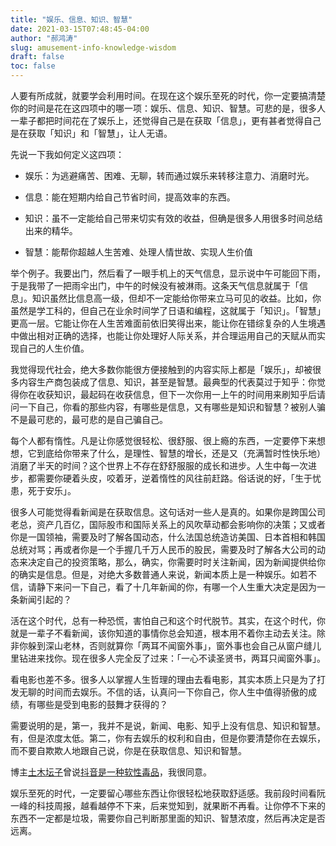 ```yaml
---
title: "娱乐、信息、知识、智慧"
date: 2021-03-15T07:48:45-04:00
author: "郝鸿涛"
slug: amusement-info-knowledge-wisdom
draft: false
toc: false
---
```


人要有所成就，就要学会利用时间。在现在这个娱乐至死的时代，你一定要搞清楚你的时间是花在这四项中的哪一项：娱乐、信息、知识、智慧。可悲的是，很多人一辈子都把时间花在了娱乐上，还觉得自己是在获取「信息」，更有甚者觉得自己是在获取「知识」和「智慧」，让人无语。

先说一下我如何定义这四项：

- 娱乐：为逃避痛苦、困难、无聊，转而通过娱乐来转移注意力、消磨时光。

- 信息：能在短期内给自己节省时间，提高效率的东西。

- 知识：虽不一定能给自己带来切实有效的收益，但确是很多人用很多时间总结出来的精华。

- 智慧：能帮你超越人生苦难、处理人情世故、实现人生价值

举个例子。我要出门，然后看了一眼手机上的天气信息，显示说中午可能回下雨，于是我带了一把雨伞出门，中午的时候没有被淋雨。这条天气信息就属于「信息」。知识虽然比信息高一级，但却不一定能给你带来立马可见的收益。比如，你虽然是学工科的，但自己在业余时间学了日语和编程，这就属于「知识」。「智慧」更高一层。它能让你在人生苦难面前依旧笑得出来，能让你在错综复杂的人生境遇中做出相对正确的选择，也能让你处理好人际关系，并合理运用自己的天赋从而实现自己的人生价值。

我觉得现代社会，绝大多数你能很方便接触到的内容实际上都是「娱乐」，却被很多内容生产商包装成了信息、知识，甚至是智慧。最典型的代表莫过于知乎：你觉得你在收获知识，最起码在收获信息，但下一次你用一上午的时间用来刷知乎后请问一下自己，你看的那些内容，有哪些是信息，又有哪些是知识和智慧？被别人骗不是最可悲的，最可悲的是自己骗自己。

每个人都有惰性。凡是让你感觉很轻松、很舒服、很上瘾的东西，一定要停下来想想，它到底给你带来了什么，是理性、智慧的增长，还是又（充满暂时性快乐地）消磨了半天的时间？这个世界上不存在舒舒服服的成长和进步。人生中每一次进步，都需要你硬着头皮，咬着牙，逆着惰性的风往前赶路。俗话说的好，「生于忧患，死于安乐」。

很多人可能觉得看新闻是在获取信息。这句话对一些人是真的。如果你是跨国公司老总，资产几百亿，国际股市和国际关系上的风吹草动都会影响你的决策；又或者你是一国领袖，需要及时了解各国动态，什么法国总统造访美国、日本首相和韩国总统对骂；再或者你是一个手握几千万人民币的股民，需要及时了解各大公司的动态来决定自己的投资策略，那么，确实，你需要时时关注新闻，因为新闻提供给你的确实是信息。但是，对绝大多数普通人来说，新闻本质上是一种娱乐。如若不信，请静下来问一下自己，看了十几年新闻的你，有哪一个人生重大决定是因为一条新闻引起的？

活在这个时代，总有一种恐慌，害怕自己和这个时代脱节。其实，在这个时代，你就是一辈子不看新闻，该你知道的事情你总会知道，根本用不着你主动去关注。除非你躲到深山老林，否则就算你「两耳不闻窗外事」，窗外事也会自己从窗户缝儿里钻进来找你。现在很多人完全反了过来：「一心不读圣贤书，两耳只闻窗外事」。

看电影也差不多。很多人以掌握人生哲理的理由去看电影，其实本质上只是为了打发无聊的时间而去娱乐。不信的话，认真问一下你自己，你人生中值得骄傲的成绩，有哪些是受到电影的鼓舞才获得的？

需要说明的是，第一，我并不是说，新闻、电影、知乎上没有信息、知识和智慧。有，但是浓度太低。第二，你有去娱乐的权利和自由，但是你要清楚你在去娱乐，而不要自欺欺人地跟自己说，你是在获取信息、知识和智慧。

博主[土木坛子](https://tumutanzi.com/)曾说[抖音是一种软性毒品](https://tumutanzi.com/archives/16610)，我很同意。

娱乐至死的时代，一定要留心哪些东西让你很轻松地获取舒适感。我前段时间看阮一峰的科技周报，越看越停不下来，后来觉知到，就果断不再看。让你停不下来的东西不一定都是垃圾，需要你自己判断那里面的知识、智慧浓度，然后再决定是否远离。




